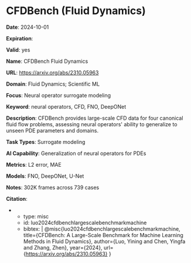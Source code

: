 # CFDBench (Fluid Dynamics)

**Date**: 2024-10-01

**Expiration**: 

**Valid**: yes

**Name**: CFDBench  Fluid Dynamics 

**URL**: https://arxiv.org/abs/2310.05963

**Domain**: Fluid Dynamics; Scientific ML

**Focus**: Neural operator surrogate modeling

**Keyword**: neural operators, CFD, FNO, DeepONet

**Description**: CFDBench provides large-scale CFD data for four canonical fluid flow problems,  assessing neural operators' ability to generalize to unseen PDE parameters and domains. 

**Task Types**: Surrogate modeling

**AI Capability**: Generalization of neural operators for PDEs

**Metrics**: L2 error, MAE

**Models**: FNO, DeepONet, U-Net

**Notes**: 302K frames across 739 cases

**Citation**:

-
  - type: misc
  - id: luo2024cfdbenchlargescalebenchmarkmachine
  - bibtex: |
      @misc{luo2024cfdbenchlargescalebenchmarkmachine, title={CFDBench: A Large-Scale Benchmark for Machine Learning Methods in Fluid Dynamics}, author={Luo, Yining and Chen, Yingfa and Zhang, Zhen}, year={2024}, url={https://arxiv.org/abs/2310.05963} }

